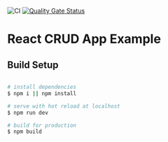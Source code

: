 ![CI](https://github.com/hasankemaldemirci/react-crud-app/workflows/CI/badge.svg)
[![Quality Gate Status](https://sonarcloud.io/api/project_badges/measure?project=hasankemaldemirci_react-crud-app&metric=alert_status)](https://sonarcloud.io/dashboard?id=hasankemaldemirci_react-crud-app)

# React CRUD App Example


## Build Setup

```bash

# install dependencies
$ npm i || npm install

# serve with hot reload at localhost
$ npm run dev

# build for production
$ npm build
```
